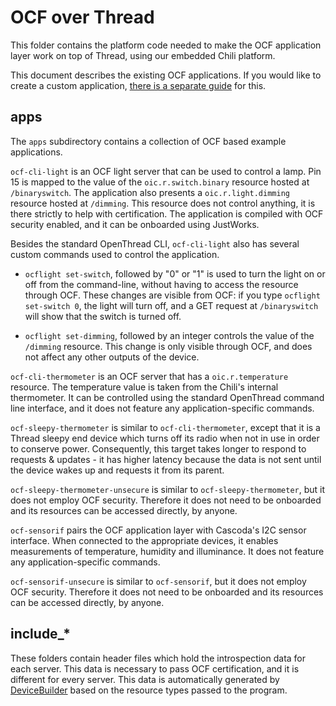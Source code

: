 # OCF over Thread

This folder contains the platform code needed to make the OCF application
layer work on top of Thread, using our embedded Chili platform.

This document describes the existing OCF applications. If you would like to
create a custom application,
[there is a separate guide](../docs/guides/create-custom-ocf-applications.md#) for this.

## apps

The `apps` subdirectory contains a collection of OCF based example
applications.

`ocf-cli-light` is an OCF light server that can be used to control a lamp.
Pin 15 is mapped to the value of the `oic.r.switch.binary` resource hosted at
`/binaryswitch`. The application also presents a `oic.r.light.dimming`
resource hosted at `/dimming`. This resource does not control anything, it is
there strictly to help with certification. The application is compiled with
OCF security enabled, and it can be onboarded using JustWorks.

Besides the standard OpenThread CLI, `ocf-cli-light` also has several custom
commands used to control the application.

- `ocflight set-switch`, followed
by "0" or "1" is used to turn the light on or off from the command-line,
without having to access the resource through OCF. These changes are visible
from OCF: if you type `ocflight set-switch 0`, the light will turn off, and a
GET request at `/binaryswitch` will show that the switch is turned off.

- `ocflight set-dimming`, followed by an integer controls the value of the
`/dimming` resource. This change is only visible through OCF, and does not
affect any other outputs of the device.

`ocf-cli-thermometer` is an OCF server that has a `oic.r.temperature`
resource. The temperature value is taken from the Chili's internal
thermometer. It can be controlled using the standard OpenThread command line
interface, and it does not feature any application-specific commands.

`ocf-sleepy-thermometer` is similar to `ocf-cli-thermometer`, except that it
is a Thread sleepy end device which turns off its radio when not in use in
order to conserve power. Consequently, this target takes longer to respond to
requests & updates - it has higher latency because the data is not sent until
the device wakes up and requests it from its parent.

`ocf-sleepy-thermometer-unsecure` is similar to `ocf-sleepy-thermometer`, but
it does not employ OCF security. Therefore it does not need to be onboarded
and its resources can be accessed directly, by anyone.

`ocf-sensorif` pairs the OCF application layer with Cascoda's I2C sensor
interface. When connected to the appropriate devices, it enables measurements
of temperature, humidity and illuminance. It does not feature any
application-specific commands.

`ocf-sensorif-unsecure` is similar to `ocf-sensorif`, but it does not employ
OCF security. Therefore it does not need to be onboarded and its resources
can be accessed directly, by anyone.

## include_*

These folders contain header files which hold the introspection data for each
server. This data is necessary to pass OCF certification, and it is different
for every server. This data is automatically generated by [DeviceBuilder](https://openconnectivityfoundation.github.io/DeviceBuilder/) based
on the resource types passed to the program.
